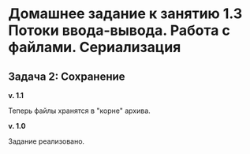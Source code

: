 # Домашнее задание к занятию 1.3 Потоки ввода-вывода. Работа с файлами. Сериализация
## Задача 2: Сохранение

**v. 1.1**

Теперь файлы хранятся в "корне" архива.

**v. 1.0**

Задание реализовано.